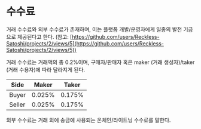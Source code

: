# 수수료

거래 수수료와 외부 수수료가 존재하며, 이는 플랫폼 개발/운영자에게 일종의 발전 기금으로 제공된다고 한다. (참고: [https://github.com/users/Reckless-Satoshi/projects/2/views/5](https://github.com/users/Reckless-Satoshi/projects/2/views/5))

거래 수수료는 거래액의 총 0.2%이며, 구매자/판매자 혹은 maker (거래 생성자)/taker (거래 수용자)에 따라 달라지게 된다.

| Side | Maker | Taker |
| --- | --- | --- |
| Buyer | 0.025% | 0.175% |
| Seller | 0.025% | 0.175% |

외부 수수료는 거래 외에 송금에 사용되는 온체인/라이트닝 수수료를 말한다.